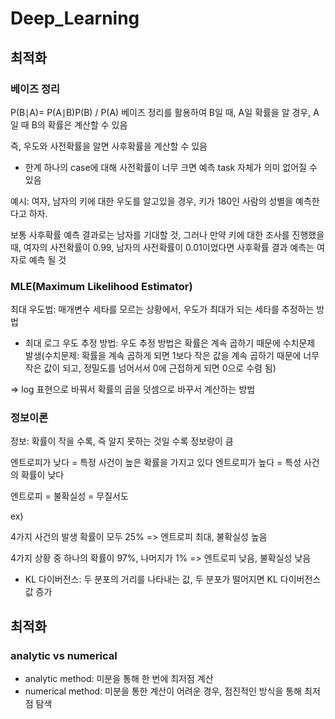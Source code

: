 # Deep_Learning
## 최적화
### 베이즈 정리
P(B∣A)= P(A∣B)P(B) / P(A)
베이즈 정리를 활용하여 B일 때, A일 확률을 알 경우, A일 때 B의 확률은 계산할 수 있음

즉, 우도와 사전확률을 알면 사후확률을 계산할 수 있음

- 한계
하나의 case에 대해 사전확률이 너무 크면 예측 task 자체가 의미 없어질 수 있음

예시: 여자, 남자의 키에 대한 우도를 알고있을 경우, 키가 180인 사람의 성별을 예측한다고 하자.

보통 사후확률 예측 결과로는 남자를 기대할 것, 그러나 만약 키에 대한 조사를 진행했을 때, 여자의 사전확률이 0.99, 남자의 사전확률이 0.01이었다면 사후확률 결과 예측는 여자로 예측 될 것

### MLE(Maximum Likelihood Estimator)
최대 우도법: 매개변수 세타를 모르는 상황에서, 우도가 최대가 되는 세타를 추정하는 방법

- 최대 로그 우도 추정 방법: 우도 추정 방법은 확률은 계속 곱하기 때문에 수치문제 발생(수치문제: 확률을 계속 곱하게 되면 1보다 작은 값을 계속 곱하기 때문에 너무 작은 값이 되고,
 정밀도를 넘어서서 0에 근접하게 되면 0으로 수렴 됨)
 
 => log 표현으로 바꿔서 확률의 곱을 덧셈으로 바꾸서 계산하는 방법
 
 ### 정보이론
 정보: 확률이 작을 수록, 즉 알지 못하는 것일 수록 정보량이 큼
 
 엔트로피가 낮다 = 특정 사건이 높은 확률을 가지고 있다
 엔트로피가 높다 = 특성 사건의 확률이 낮다
 
 엔트로피 = 불확실성 = 무질서도
 
 ex)
 
 4가지 사건의 발생 확률이 모두 25% => 엔트로피 최대, 불확실성 높음
 
 4가지 상황 중 하나의 확률이 97%, 나머지가 1% => 엔트로피 낮음, 불확실성 낮음
 
 - KL 다이버전스: 두 분포의 거리를 나타내는 값, 두 분포가 떨어지면 KL 다이버전스 값 증가
 
## 최적화
### analytic vs numerical
- analytic method: 미분을 통해 한 번에 최저점 계산
- numerical method: 미분을 통한 계산이 어려운 경우, 점진적인 방식을 통해 최저점 탐색
